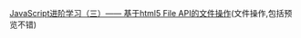 

[JavaScript进阶学习（三）—— 基于html5 File API的文件操作](https://segmentfault.com/a/1190000006600936)(文件操作,包括预览不错)
